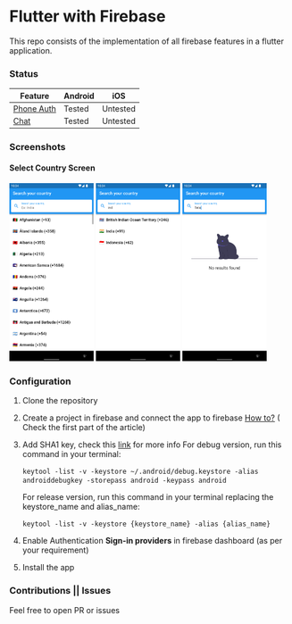 # Flutter with Firebase

This repo consists of the implementation of all firebase features in a flutter application.

### Status

| Feature                            | Android | iOS      |
|------------------------------------|---------|----------|
| [Phone Auth](/lib/ui/screens/auth) | Tested  | Untested |
| [Chat](/lib/chat)                  | Tested  | Untested |

### Screenshots

#### Select Country Screen

<img src="screenshots/select_country_1.png" width="30%" /> <img src="screenshots/select_country_2.png" width="30%" /> <img src="screenshots/select_country_3.png" width="30%" />

### Configuration

1. Clone the repository
2. Create a project in firebase and connect the app to
   firebase [How to?](https://medium.com/@fayaz07/firebase-phone-auth-with-flutter-db7e934ef46f) (
   Check the first part of the article)
3. Add SHA1 key, check this [link](https://developers.google.com/android/guides/client-auth) for
   more info
   For debug version, run this command in your terminal:
    ```
    keytool -list -v -keystore ~/.android/debug.keystore -alias androiddebugkey -storepass android -keypass android
    ```

   For release version, run this command in your terminal replacing the keystore_name and
   alias_name:
    ```
    keytool -list -v -keystore {keystore_name} -alias {alias_name}
    ```
4. Enable Authentication **Sign-in providers** in firebase dashboard (as per your requirement)
5. Install the app

### Contributions || Issues

Feel free to open PR or issues